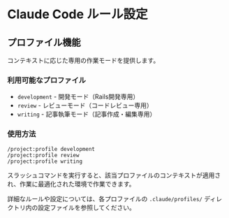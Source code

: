 # Claude Code ルール設定

## プロファイル機能

コンテキストに応じた専用の作業モードを提供します。

### 利用可能なプロファイル

- `development` - 開発モード（Rails開発専用）
- `review` - レビューモード（コードレビュー専用）
- `writing` - 記事執筆モード（記事作成・編集専用）

### 使用方法

```
/project:profile development
/project:profile review
/project:profile writing
```

スラッシュコマンドを実行すると、該当プロファイルのコンテキストが適用され、作業に最適化された環境で作業できます。

詳細なルールや設定については、各プロファイルの `.claude/profiles/` ディレクトリ内の設定ファイルを参照してください。
